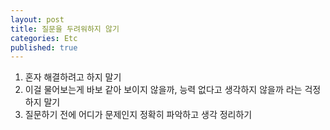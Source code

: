 ```yaml
---
layout: post
title: 질문을 두려워하지 않기
categories: Etc
published: true
---
```


1. 혼자 해결하려고 하지 말기
2. 이걸 물어보는게 바보 같아 보이지 않을까, 능력 없다고 생각하지 않을까 라는 걱정하지 말기
3. 질문하기 전에 어디가 문제인지 정확히 파악하고 생각 정리하기
